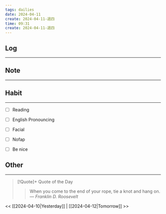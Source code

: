 ```yaml
---
tags: dailies  
date: 2024-04-11
create: 2024-04-11-週四
time: 09:31
create: 2024-04-11-週四
---
```


## Log
---


## Note
---


## Habit
---
- [ ] Reading
- [ ] English Pronouncing
- [ ] Facial
- [ ] Nofap
- [ ] Be nice


## Other
---

> [!Quote]+ Quote of the Day
> > When you come to the end of your rope, tie a knot and hang on.
> — <cite>Franklin D. Roosevelt</cite>

<< [[2024-04-10|Yesterday]] | [[2024-04-12|Tomorrow]] >>